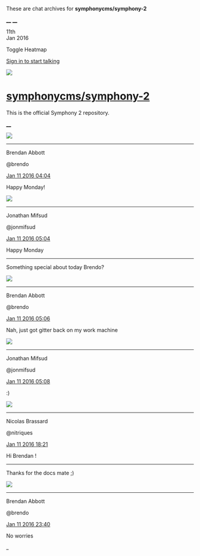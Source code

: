 These are chat archives for **symphonycms/symphony-2**

[__](/symphonycms/symphony-2/archives/2016/01/12)
[__](/symphonycms/symphony-2/archives/2016/01/10)

11th  
Jan 2016

Toggle Heatmap

[Sign in to start talking](/login?action=login&button=archive-login)

![](https://avatars-02.gitter.im/group/iv/3/57542c45c43b8c601977197e?s=48)

#  [symphonycms/symphony-2](/symphonycms/symphony-2)

This is the official Symphony 2 repository.

[ __ ](/orgs/symphonycms/rooms "More symphonycms rooms" )

![](https://avatars2.githubusercontent.com/u/69268?v=3&s=30)

__ __

Brendan Abbott

@brendo

[Jan 11 2016
04:04](https://gitter.im/symphonycms/symphony-2?at=569329c5b1f439094a0764d6 ""
)

Happy Monday!

![](https://avatars1.githubusercontent.com/u/859775?v=3&s=30)

__ __

Jonathan Mifsud

@jonmifsud

[Jan 11 2016
05:04](https://gitter.im/symphonycms/symphony-2?at=569337fa0712a5b63b4ca9eb ""
)

Happy Monday

__ __

Something special about today Brendo?

![](https://avatars2.githubusercontent.com/u/69268?v=3&s=30)

__ __

Brendan Abbott

@brendo

[Jan 11 2016
05:06](https://gitter.im/symphonycms/symphony-2?at=5693386cb1f439094a0765b9 ""
)

Nah, just got gitter back on my work machine

![](https://avatars1.githubusercontent.com/u/859775?v=3&s=30)

__ __

Jonathan Mifsud

@jonmifsud

[Jan 11 2016
05:08](https://gitter.im/symphonycms/symphony-2?at=569338d0766922073602f5d2 ""
)

:)

![](https://avatars1.githubusercontent.com/u/771169?v=3&s=30)

__ __

Nicolas Brassard

@nitriques

[Jan 11 2016
18:21](https://gitter.im/symphonycms/symphony-2?at=5693f2a3b1f439094a078461 ""
)

Hi Brendan !

__ __

Thanks for the docs mate ;)

![](https://avatars2.githubusercontent.com/u/69268?v=3&s=30)

__ __

Brendan Abbott

@brendo

[Jan 11 2016
23:40](https://gitter.im/symphonycms/symphony-2?at=56943d85b1f439094a07939a ""
)

No worries

_

